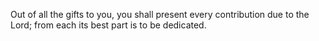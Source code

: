 Out of all the gifts to you, you shall present every contribution due to the Lord; from each its best part is to be dedicated.
